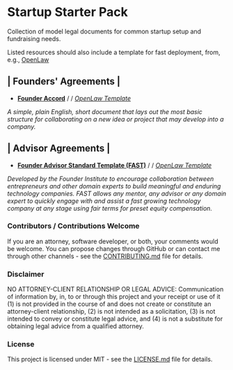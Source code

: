# Startup Starter Pack
Collection of model legal documents for common startup setup and fundraising needs.

Listed resources should also include a template for fast deployment, from, e.g., [OpenLaw](https://openlaw.io/)

## | Founders' Agreements | 
* [**Founder Accord**](https://www.mcoblaw.com/founder-accord) / /
[*OpenLaw Template*](https://app.openlaw.io/template/Founder%20Accord)

*A simple, plain English, short document that lays out the most basic structure for collaborating on a new idea or project that may develop into a company.* 

## | Advisor Agreements | 
* [**Founder Advisor Standard Template (FAST)**](https://www.docracy.com/263/founder-advisor-standard-template) / /
[*OpenLaw Template*](https://app.openlaw.io/template/Advisor%20Agreement)

*Developed by the Founder Institute to encourage collaboration between entrepreneurs and other domain experts to build meaningful and enduring technology companies. FAST allows any mentor, any advisor or any domain expert to quickly engage with and assist a fast growing technology company at any stage using fair terms for preset equity compensation.*

### Contributors / Contributions Welcome

If you are an attorney, software developer, or both, your comments would be welcome. You can propose changes through GitHub or can contact me through other channels - see the [CONTRIBUTING.md](CONTRIBUTING.md) file for details.

### Disclaimer

NO ATTORNEY-CLIENT RELATIONSHIP OR LEGAL ADVICE: Communication of information by, in, to or through this project and your receipt or use of it (1) is not provided in the course of and does not create or constitute an attorney-client relationship, (2) is not intended as a solicitation, (3) is not intended to convey or constitute legal advice, and (4) is not a substitute for obtaining legal advice from a qualified attorney.

### License

This project is licensed under MIT - see the [LICENSE.md](LICENSE.md) file for details.
